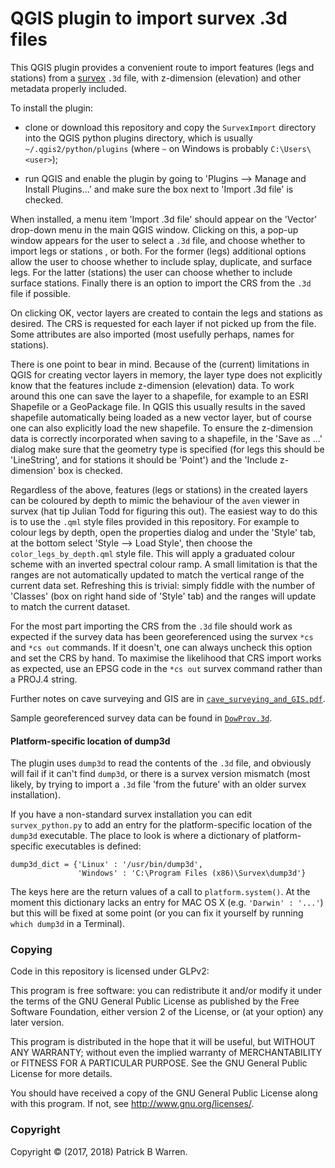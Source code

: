 # QGIS plugin to import survex .3d files

This QGIS plugin provides a convenient route to import features (legs and
stations) from a [survex](https://survex.com/ "survex.com")
`.3d` file, with z-dimension (elevation) and other
metadata properly included.

To install the plugin:

* clone or download this repository and copy the `SurvexImport`
directory into the QGIS python plugins directory, which is usually
`~/.qgis2/python/plugins` (where `~` on Windows is probably
`C:\Users\<user>`);

* run QGIS and enable the plugin by going to 'Plugins --> Manage and
  Install Plugins...' and make sure the box next to 'Import .3d file'
  is checked.

When installed, a menu item 'Import .3d file' should appear on the
'Vector' drop-down menu in the main QGIS window.  Clicking on this, a
pop-up window appears for the user to select a `.3d` file, and choose
whether to import legs or stations , or both.  For the former (legs)
additional options allow the user to choose whether to include splay,
duplicate, and surface legs.  For the latter (stations) the user can
choose whether to include surface stations.  Finally there is an option
to import the CRS from the `.3d` file if possible.

On clicking OK, vector layers are created to contain the legs and
stations as desired.  The CRS is requested for each layer if not
picked up from the file.  Some attributes are also imported (most
usefully perhaps, names for stations).

There is one point to bear in mind.  Because of the (current)
limitations in QGIS for creating vector layers in memory, the layer type does
not explicitly know that the features include z-dimension
(elevation) data.  To work around this one can save the layer
to a shapefile, for example to an ESRI Shapefile or a GeoPackage file.
In QGIS this usually results in the saved shapefile automatically
being loaded as a new vector layer, but of course one can also explicitly
load the new shapefile.  To ensure the z-dimension data is correctly
incorporated when saving to a shapefile, in the 'Save as ...'  dialog
make sure that the geometry type is specified (for legs this should be
'LineString', and for stations it should be 'Point') and the 'Include
z-dimension' box is checked.

Regardless of the above, features (legs or stations) in the created
layers can be coloured by depth to mimic the behaviour of the `aven`
viewer in survex (hat tip Julian Todd for figuring this out).  The
easiest way to do this is to use the `.qml` style files provided in
this repository.  For example to colour legs by depth, open the
properties dialog and under the 'Style' tab, at the bottom select
'Style --> Load Style', then choose the `color_legs_by_depth.qml`
style file.  This will apply a graduated colour scheme with an
inverted spectral colour ramp.  A small limitation is that the ranges
are not automatically updated to match the vertical range of the
current data set.  Refreshing this is trivial: simply fiddle with the
number of 'Classes' (box on right hand side of 'Style' tab) and the ranges
will update to match the current dataset.

For the most part importing the CRS from the `.3d` file should work as
expected if the survey data has been georeferenced using the survex
`*cs` and `*cs out` commands.  If it doesn't, one can always uncheck
this option and set the CRS by hand.  To maximise the likelihood that
CRS import works as expected, use an EPSG code in the `*cs out` survex
command rather than a PROJ.4 string.

Further notes on cave surveying and GIS are in 
[`cave_surveying_and_GIS.pdf`](cave_surveying_and_GIS.pdf).

Sample georeferenced survey data can be found in
[`DowProv.3d`](DowProv/DowProv.3d).

#### Platform-specific location of dump3d

The plugin uses `dump3d` to read the contents of the `.3d` file, and
obviously will fail if it can't find `dump3d`, or there is a survex
version mismatch (most likely, by trying to import a `.3d` file 'from
the future' with an older survex installation).

If you have a non-standard survex installation you can edit
`survex_python.py` to add an entry for the platform-specific location
of the `dump3d` executable.  The place to look is where a
dictionary of platform-specific executables is defined:
```
dump3d_dict = {'Linux' : '/usr/bin/dump3d',
               'Windows' : 'C:\Program Files (x86)\Survex\dump3d'}
```

The keys here are the return values of a call to `platform.system()`.
At the moment this dictionary lacks an entry for MAC OS X (e.g.
`'Darwin' : '...'`) but this will be fixed at some point (or you can
fix it yourself by running `which dump3d` in a Terminal).

### Copying

Code in this repository is licensed under GLPv2:

This program is free software: you can redistribute it and/or modify
it under the terms of the GNU General Public License as published by
the Free Software Foundation, either version 2 of the License, or
(at your option) any later version.

This program is distributed in the hope that it will be useful, but
WITHOUT ANY WARRANTY; without even the implied warranty of
MERCHANTABILITY or FITNESS FOR A PARTICULAR PURPOSE.  See the GNU
General Public License for more details.

You should have received a copy of the GNU General Public License
along with this program.  If not, see
<http://www.gnu.org/licenses/>.

### Copyright

Copyright &copy; (2017, 2018) Patrick B Warren.


